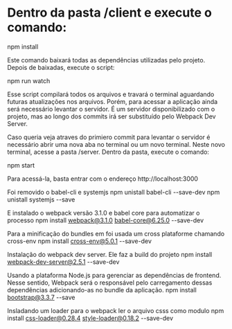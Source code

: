 # Dentro da pasta /client e execute o comando:

  npm install

Este comando baixará todas as dependências utilizadas pelo projeto. Depois de baixadas, execute o script:

  npm run watch

Esse script compilará todos os arquivos e travará o terminal aguardando futuras atualizações nos arquivos. Porém, para acessar a aplicação ainda será necessário levantar o servidor. É um servidor disponibilizado com o projeto, mas ao longo dos commits irá ser substituído pelo Webpack Dev Server.

Caso queria veja atraves do primiero commit para levantar o servidor é necessário abrir uma nova aba no terminal ou um novo terminal. Neste novo terminal, acesse a pasta /server. Dentro da pasta, execute o comando:

  npm start

Para acessá-la, basta entrar com o endereço http://localhost:3000

Foi removido o babel-cli e systemjs
  npm unistall babel-cli --save-dev
  npm unistall systemjs --save

E instalado o webpack versão 3.1.0 e babel core para automatizar o processo
npm install webpack@3.1.0 babel-core@6.25.0 --save-dev

Para a minificação do bundles em foi usada um cross plataforme chamando cross-env
  npm install cross-env@5.0.1 --save-dev

Instalação do webpack dev server. Ele faz a build do projeto
  npm install webpack-dev-server@2.5.1 --save-dev  

Usando a plataforma Node.js para gerenciar as dependências de frontend. Nesse sentido, Webpack será o responsável pelo carregamento dessas dependências adicionando-as no bundle da aplicação.
  npm install bootstrap@3.3.7 --save  

Insladando um loader para o webpack ler o arquivo csss como modulo
npm install css-loader@0.28.4 style-loader@0.18.2 --save-dev